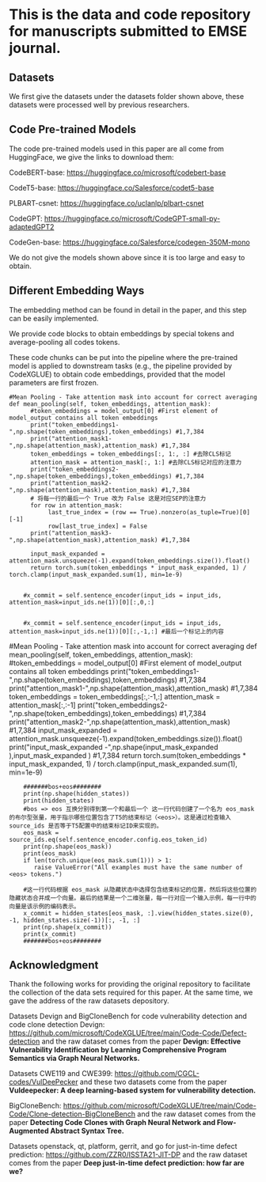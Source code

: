 # This is the data and code repository for manuscripts submitted to EMSE journal.

## Datasets
We first give the datasets under the datasets folder shown above, these datasets were processed well by previous researchers.

## Code Pre-trained Models
The code pre-trained models used in this paper are all come from HuggingFace, we give the links to download them:

CodeBERT-base: https://huggingface.co/microsoft/codebert-base

CodeT5-base: https://huggingface.co/Salesforce/codet5-base

PLBART-csnet: https://huggingface.co/uclanlp/plbart-csnet

CodeGPT: https://huggingface.co/microsoft/CodeGPT-small-py-adaptedGPT2

CodeGen-base: https://huggingface.co/Salesforce/codegen-350M-mono

We do not give the models shown above since it is too large and easy to obtain.


## Different Embedding Ways
The embedding method can be found in detail in the paper, and this step can be easily implemented. 

We provide code blocks to obtain embeddings by special tokens and average-pooling all codes tokens. 

These code chunks can be put into the pipeline where the pre-trained model is applied to downstream tasks (e.g., the pipeline provided by CodeXGLUE) to obtain code embeddings, provided that the model parameters are first frozen.


       
    #Mean Pooling - Take attention mask into account for correct averaging
    def mean_pooling(self, token_embeddings, attention_mask):
          #token_embeddings = model_output[0] #First element of model_output contains all token embeddings
          print("token_embeddings1-",np.shape(token_embeddings),token_embeddings) #1,7,384
          print("attention_mask1-",np.shape(attention_mask),attention_mask) #1,7,384
          token_embeddings = token_embeddings[:, 1:, :] #去除CLS标记
          attention_mask = attention_mask[:, 1:] #去除CLS标记对应的注意力
          print("token_embeddings2-",np.shape(token_embeddings),token_embeddings) #1,7,384
          print("attention_mask2-",np.shape(attention_mask),attention_mask) #1,7,384
          # 将每一行的最后一个 True 改为 False 这是对应SEP的注意力
          for row in attention_mask:
               last_true_index = (row == True).nonzero(as_tuple=True)[0][-1]
               row[last_true_index] = False
          print("attention_mask3-",np.shape(attention_mask),attention_mask) #1,7,384

          input_mask_expanded = attention_mask.unsqueeze(-1).expand(token_embeddings.size()).float()
          return torch.sum(token_embeddings * input_mask_expanded, 1) / torch.clamp(input_mask_expanded.sum(1), min=1e-9)


        #x_commit = self.sentence_encoder(input_ids = input_ids, attention_mask=input_ids.ne(1))[0][:,0,:]


        #x_commit = self.sentence_encoder(input_ids = input_ids, attention_mask=input_ids.ne(1))[0][:,-1,:] #最后一个标记上的内容
#Mean Pooling - Take attention mask into account for correct averaging
    def mean_pooling(self, token_embeddings, attention_mask):
          #token_embeddings = model_output[0] #First element of model_output contains all token embeddings
          print("token_embeddings1-",np.shape(token_embeddings),token_embeddings) #1,7,384
          print("attention_mask1-",np.shape(attention_mask),attention_mask) #1,7,384
          token_embeddings = token_embeddings[:,:-1,:]
          attention_mask = attention_mask[:,:-1]
          print("token_embeddings2-",np.shape(token_embeddings),token_embeddings) #1,7,384
          print("attention_mask2-",np.shape(attention_mask),attention_mask) #1,7,384
          input_mask_expanded = attention_mask.unsqueeze(-1).expand(token_embeddings.size()).float()
          print("input_mask_expanded -",np.shape(input_mask_expanded ),input_mask_expanded ) #1,7,384
          return torch.sum(token_embeddings * input_mask_expanded, 1) / torch.clamp(input_mask_expanded.sum(1), min=1e-9)
       

        #######bos+eos########
        print(np.shape(hidden_states))
        print(hidden_states)
        #bos => eos 互换分别得到第一个和最后一个 这一行代码创建了一个名为 eos_mask 的布尔型张量，用于指示哪些位置包含了T5的结束标记（<eos>）。这是通过检查输入 source_ids 是否等于T5配置中的结束标记ID来实现的。
        eos_mask = source_ids.eq(self.sentence_encoder.config.eos_token_id)
        print(np.shape(eos_mask))
        print(eos_mask)
        if len(torch.unique(eos_mask.sum(1))) > 1:
           raise ValueError("All examples must have the same number of <eos> tokens.")

        #这一行代码根据 eos_mask 从隐藏状态中选择包含结束标记的位置，然后将这些位置的隐藏状态合并成一个向量。最后的结果是一个二维张量，每一行对应一个输入示例，每一行中的向量是该示例的编码表示。
        x_commit = hidden_states[eos_mask, :].view(hidden_states.size(0), -1, hidden_states.size(-1))[:, -1, :]
        print(np.shape(x_commit))
        print(x_commit)
        #######bos+eos########


        

## Acknowledgment
Thank the following works for providing the original repository to facilitate the collection of the data sets required for this paper. At the same time, we gave the address of the raw datasets depository.

Datasets Devign and BigCloneBench for code vulnerability detection and code clone detection
Devign: https://github.com/microsoft/CodeXGLUE/tree/main/Code-Code/Defect-detection
and the raw dataset comes from the paper <b>Devign: Effective Vulnerability Identification by Learning Comprehensive Program Semantics via Graph Neural Networks.</b>

Datasets CWE119 and CWE399: https://github.com/CGCL-codes/VulDeePecker
and these two datasets come from the paper <b>Vuldeepecker: A deep learning-based system for vulnerability detection.</b>

BigCloneBench: https://github.com/microsoft/CodeXGLUE/tree/main/Code-Code/Clone-detection-BigCloneBench
and the raw dataset comes from the paper <b>Detecting Code Clones with Graph Neural Network and Flow-Augmented Abstract Syntax Tree.</b>

Datasets openstack, qt, platform, gerrit, and go for just-in-time defect prediction: https://github.com/ZZR0/ISSTA21-JIT-DP
and the raw dataset comes from the paper <b>Deep just-in-time defect prediction: how far are we?</b>

